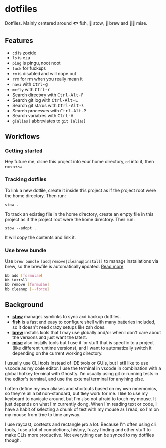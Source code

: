 # dotfiles

Dotfiles. Mainly centered around 🐟 fish, 🐐 stow, 🍺 brew and 🧑‍🍳 mise.

## Features

- `cd` is zoxide
- `ls` is eza
- `ping` is pingu, noot noot
- `fuck` for fuckups
- `rm` is disabled and will nope out
- `rrm` for rm when you really mean it
- `navi` with <kbd>Ctrl-g</kbd>
- `mcfly` with <kbd>Ctrl-r</kbd>
- Search directory with <kbd>Ctrl-Alt-F</kbd>
- Search git log with <kbd>Ctrl-Alt-L</kbd>
- Search git status with <kbd>Ctrl-Alt-S</kbd>
- Search processes with <kbd>Ctrl-Alt-P</kbd>
- Search variables with <kbd>Ctrl-V</kbd>
- `g[alias]` abbreviates to `git [alias]`

## Workflows

### Getting started

Hey future me, clone this project into your home directory, `cd` into it, then run `stow .`.

### Tracking dotfiles

To link a new dotfile, create it inside this project as if the project root were the home directory. Then run:

```console
stow .
```

To track an existing file in the home directory, create an empty file in this project as if the project root were the home directory. Then run:

```console
stow --adopt .
```

It will copy the contents and link it.

### Use brew bundle

Use `brew bundle [add|remove|cleanup|install]` to manage installations via brew, so the brewfile is automatically updated. [Read more][brew]

```sh
bb add [formulae]
bb install
bb remove [formulae]
bb cleanup [--force]
```

[brew]: https://docs.brew.sh/Manpage#bundle-subcommand

## Background

- [**stow**](https://www.gnu.org/software/stow/) manages symlinks to sync and backup dotfiles.
- [**fish**](https://fishshell.com/) is a fast and easy to configure shell with many batteries included, so it doesn't need crazy setups like zsh does.
- [**brew**](https://brew.sh/) installs tools that I may use globally and/or when I don't care about the versions and just want the latest.
- [**mise**](https://mise.jdx.dev/) also installs tools but I use it for stuff that is specific to a project (like different runtime versions), and I want to automatically switch it depending on the current working directory.

I usually use CLI tools instead of IDE tools or GUIs, but I still like to use vscode as my code editor. I use the terminal in vscode in combination with a global hotkey terminal with Ghostty. I'm usually using git or running tests in the editor's terminal, and use the external terminal for anything else.

I often define my own aliases and shortcuts based on my own mnemonics, so they're all a bit non-standard, but they work for me. I like to use my keyboard to navigate around, but I'm also not afraid to touch my mouse. It just depends on what I'm currently doing. When I'm reading text or code, I have a habit of selecting a chunk of text with my mouse as I read, so I'm on my mouse from time to time anyway.

I use raycast, contexts and rectangle pro a lot. Because I'm often using cli tools, I use a lot of completions, history, fuzzy finding and other stuff to make CLIs more productive. Not everything can be synced to my dotfiles though.